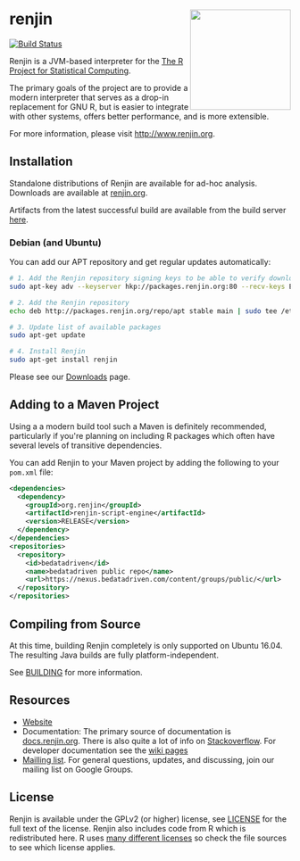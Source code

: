 # renjin <a href='http://www.renjin.org/'><img src='http://www.renjin.org/assets/img/logo.svg' align="right" width="180"/></a>

[![Build Status](https://build.renjin.org/job/Renjin-Release/badge/icon)](https://build.renjin.org/job/Renjin-Release/)

Renjin is a JVM-based interpreter for the [The R Project for Statistical
Computing](http://www.r-project.org).

The primary goals of the project are to provide a modern interpreter
that serves as a drop-in replacement for GNU R, but is easier to
integrate with other systems, offers better performance, and is
more extensible.

For more information, please visit http://www.renjin.org.

## Installation

Standalone distributions of Renjin are available for ad-hoc analysis. Downloads
are available at [renjin.org](http://www.renjin.org).

Artifacts from the latest successful build are available from the build server [here](https://nexus.bedatadriven.com/content/groups/public/org/renjin/).

### Debian (and Ubuntu)

You can add our APT repository and get regular updates automatically:
```bash
# 1. Add the Renjin repository signing keys to be able to verify downloaded packages
sudo apt-key adv --keyserver hkp://packages.renjin.org:80 --recv-keys EB2514FC345926E9

# 2. Add the Renjin repository
echo deb http://packages.renjin.org/repo/apt stable main | sudo tee /etc/apt/sources.list.d/renjin.list

# 3. Update list of available packages
sudo apt-get update

# 4. Install Renjin
sudo apt-get install renjin
```

Please see our [Downloads](http://www.renjin.org/downloads.html) page.

## Adding to a Maven Project

Using a a modern build tool such a Maven is definitely recommended, particularly
if you're planning on including R packages which often have several levels of
transitive dependencies.

You can add Renjin to your Maven project by adding the following to your `pom.xml` file:

```.xml
<dependencies>
  <dependency>
    <groupId>org.renjin</groupId>
    <artifactId>renjin-script-engine</artifactId>
    <version>RELEASE</version>
  </dependency>
</dependencies>
<repositories>
  <repository>
    <id>bedatadriven</id>
    <name>bedatadriven public repo</name>
    <url>https://nexus.bedatadriven.com/content/groups/public/</url>
  </repository>
</repositories>
```

## Compiling from Source

At this time, building Renjin completely is only supported on Ubuntu 16.04.
The resulting Java builds are fully platform-independent.

See [BUILDING](BUILDING.md) for more information.

## Resources
- [Website](https://www.renjin.org/index.html)
- Documentation: The primary source of documentation is [docs.renjin.org](http://docs.renjin.org/en/latest). There is also quite a lot of info on [Stackoverflow](http://stackoverflow.com/questions/tagged/renjin). For developer documentation see the [wiki pages](/bedatadriven/renjin/wiki)
- [Mailling list](https://groups.google.com/g/renjin-dev). For general questions, updates, and discussing, join our mailing list on Google Groups.

## License

Renjin is available under the GPLv2 (or higher) license, see [LICENSE](LICENSE.txt) for the
full text of the license. Renjin also includes code from R which is
redistributed here. R uses
[many different licenses](http://www.r-project.org/Licenses/) so check the file
sources to see which license applies.
